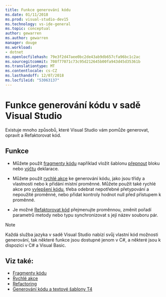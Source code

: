 ```yaml
---
title: Funkce generování kódu
ms.date: 01/11/2018
ms.prod: visual-studio-dev15
ms.technology: vs-ide-general
ms.topic: conceptual
author: gewarren
ms.author: gewarren
manager: douge
ms.workload:
- dotnet
ms.openlocfilehash: 79e3f2d47aee0bc2de43ab9db657cfa96bc1c2ac
ms.sourcegitcommit: 708f77071c73c95d212645b00fa943d45d35361b
ms.translationtype: MT
ms.contentlocale: cs-CZ
ms.lasthandoff: 12/07/2018
ms.locfileid: "53063137"
---
```

# <a name="code-generation-features-in-visual-studio"></a>Funkce generování kódu v sadě Visual Studio

Existuje mnoho způsobů, které Visual Studio vám pomůže generovat, opravit a Refaktorovat kód.

## <a name="features"></a>Funkce

- Můžete použít [fragmenty kódu](../ide/code-snippets.md) například vložit šablonu [přepnout](/dotnet/csharp/language-reference/keywords/switch) bloku nebo [výčtu](/dotnet/csharp/language-reference/keywords/enum) deklarace.

- Můžete použít [rychlé akce](../ide/quick-actions.md) ke generování kódu, jako jsou třídy a vlastnosti nebo k přidání místní proměnné. Můžete použít také rychlé akce pro [vylepšení kódu](../ide/common-quick-actions.md), třeba odebrat nepotřebné přetypování a nepoužité proměnné, nebo přidat kontroly hodnot null před přístupem k proměnné.

- Je možné [Refaktorovat kód](../ide/refactoring-in-visual-studio.md) přejmenujte proměnnou, změnit pořadí parametrů metody nebo typu synchronizovat s její název souboru pár.

> [!NOTE]
> Každá služba jazyka v sadě Visual Studio nabízí svůj vlastní kód možnosti generování, tak některé funkce jsou dostupné jenom v C#, a některé jsou k dispozici v C# a Visual Basic.

## <a name="see-also"></a>Viz také:

- [Fragmenty kódu](../ide/code-snippets.md)
- [Rychlé akce](../ide/quick-actions.md)
- [Refactoring](../ide/refactoring-in-visual-studio.md)
- [Generování kódu a textové šablony T4](../modeling/code-generation-and-t4-text-templates.md)